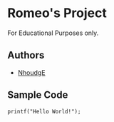 # Romeo's Project 
For Educational Purposes only.
## Authors
+ [NhoudgE](https://github.com/NhoudgE/ipt101_romeo.git)
## Sample Code
`printf("Hello World!");`
